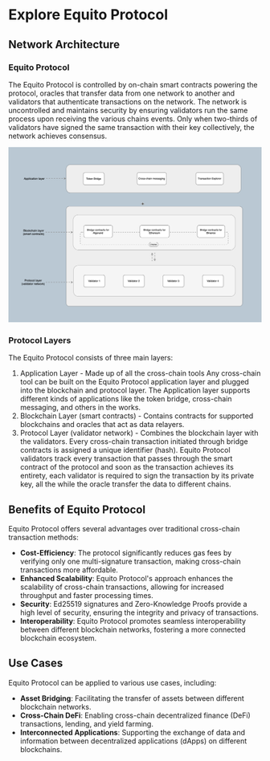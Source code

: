 # Explore Equito Protocol

## Network Architecture

### Equito Protocol

The Equito Protocol is controlled by on-chain smart contracts powering the protocol, oracles that transfer data from one network to another and validators that authenticate transactions on the network. The network is uncontrolled and maintains security by ensuring validators run the same process upon receiving the various chains events. Only when two-thirds of validators have signed the same transaction with their key collectively, the network achieves consensus.

![Equito Protocol](./equito-protocol.png)

### Protocol Layers

The Equito Protocol consists of three main layers:

1. Application Layer - Made up of all the cross-chain tools Any cross-chain tool can be built on the Equito Protocol application layer and plugged into the blockchain and protocol layer. The Application layer supports different kinds of applications like the token bridge, cross-chain messaging, and others in the works.
2. Blockchain Layer (smart contracts) - Contains contracts for supported blockchains and oracles that act as data relayers.
3. Protocol Layer (validator network) - Combines the blockchain layer with the validators. Every cross-chain transaction initiated through bridge contracts is assigned a unique identifier (hash). Equito Protocol validators track every transaction that passes through the smart contract of the protocol and soon as the transaction achieves its entirety, each validator is required to sign the transaction by its private key, all the while the oracle transfer the data to different chains.

## Benefits of Equito Protocol

Equito Protocol offers several advantages over traditional cross-chain transaction methods:

- **Cost-Efficiency**: The protocol significantly reduces gas fees by verifying only one multi-signature transaction, making cross-chain transactions more affordable.
- **Enhanced Scalability**: Equito Protocol's approach enhances the scalability of cross-chain transactions, allowing for increased throughput and faster processing times.
- **Security**: Ed25519 signatures and Zero-Knowledge Proofs provide a high level of security, ensuring the integrity and privacy of transactions.
- **Interoperability**: Equito Protocol promotes seamless interoperability between different blockchain networks, fostering a more connected blockchain ecosystem.

## Use Cases

Equito Protocol can be applied to various use cases, including:

- **Asset Bridging**: Facilitating the transfer of assets between different blockchain networks.
- **Cross-Chain DeFi**: Enabling cross-chain decentralized finance (DeFi) transactions, lending, and yield farming.
- **Interconnected Applications**: Supporting the exchange of data and information between decentralized applications (dApps) on different blockchains.
